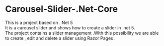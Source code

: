 # Carousel-Slider-.Net-Core
This is a project based on . Net 5 <br>
It is a carousel slider and shows how to create a slider in .net 5.<br>
The project contains a slider management .With this possibility we are able to create , edit and delete a slider using Razor Pages .

